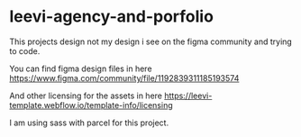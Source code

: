# leevi-agency-and-porfolio

This projects design not my design i see on the figma community and trying to code.

You can find figma design files in here https://www.figma.com/community/file/1192839311185193574

And other licensing for the assets in here https://leevi-template.webflow.io/template-info/licensing

I am using sass with parcel for this project.
